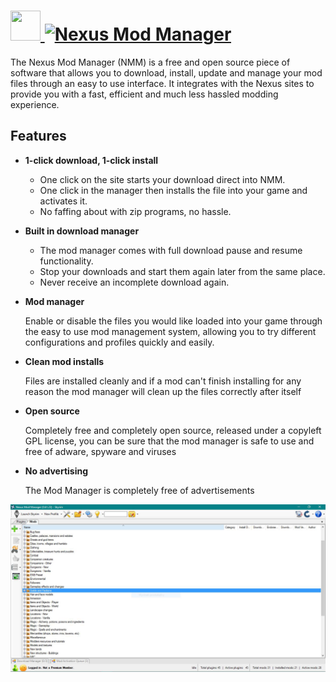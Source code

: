 # [<img src="https://cdn.jsdelivr.net/gh/JourneyOver/chocolatey-packages@dad203c8b499124fef73bedde186dc8bd53ee111/icons/nmm.png" height="48" width="48" /> ![Nexus Mod Manager](https://img.shields.io/chocolatey/v/nmm.svg?label=Nexus%20Mod%20Manager&style=for-the-badge)](https://chocolatey.org/packages/nmm)

The Nexus Mod Manager (NMM) is a free and open source piece of software that allows you to download, install, update and manage your mod files through an easy to use interface. It integrates with the Nexus sites to provide you with a fast, efficient and much less hassled modding experience.

## Features

- **1-click download, 1-click install**

  - One click on the site starts your download direct into NMM.
  - One click in the manager then installs the file into your game and activates it.
  - No faffing about with zip programs, no hassle.

- **Built in download manager**

  - The mod manager comes with full download pause and resume functionality.
  - Stop your downloads and start them again later from the same place.
  - Never receive an incomplete download again.

- **Mod manager**

  Enable or disable the files you would like loaded into your game through the easy to use mod management system, allowing you to try different configurations and profiles quickly and easily.

- **Clean mod installs**

  Files are installed cleanly and if a mod can't finish installing for any reason the mod manager will clean up the files correctly after itself

- **Open source**

  Completely free and completely open source, released under a copyleft GPL license, you can be sure that the mod manager is safe to use and free of adware, spyware and viruses

- **No advertising**

  The Mod Manager is completely free of advertisements

![screenshot](https://raw.githubusercontent.com/JourneyOver/chocolatey-packages/master/readme_imgs/nmm.png)
